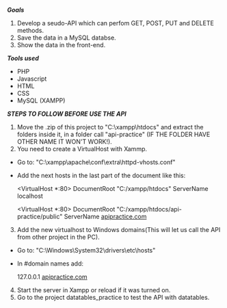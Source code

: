 ***Goals***
1. Develop a seudo-API which can perfom GET, POST, PUT and DELETE methods.
2. Save the data in a MySQL databse.
3. Show the data in the front-end.

***Tools used***
- PHP
- Javascript
- HTML
- CSS
- MySQL (XAMPP)

***STEPS TO FOLLOW BEFORE USE THE API***
1. Move the .zip of this project to "C:\xampp\htdocs" and extract the folders inside it, in a folder call "api-practice" (IF THE FOLDER HAVE OTHER NAME IT WON'T WORK!).
2. You need to create a VirtualHost with Xammp.
  - Go to: "C:\xampp\apache\conf\extra\httpd-vhosts.conf"
  - Add the next hosts in the last part of the document like this:

    <VirtualHost *:80>
    DocumentRoot "C:/xampp/htdocs"
    ServerName localhost
    </VirtualHost>
    
    <VirtualHost *:80>
    DocumentRoot "C:/xampp/htdocs/api-practice/public"
    ServerName [apipractice.com](http://apipractice.com/)
    </VirtualHost>

3. Add the new virtualhost to Windows domains(This will let us call the API from other project in the PC).
  - Go to: "C:\Windows\System32\drivers\etc\hosts"
  - In #domain names add:
    
    127.0.0.1 [apipractice.com](http://apipractice.com/)

4. Start the server in Xampp or reload if it was turned on.
5. Go to the project datatables_practice to test the API with datatables.
